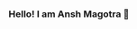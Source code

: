 ### Hello! I am Ansh Magotra 👋

<!--
**Ansh0786/Ansh0786** is a ✨ _special_ ✨ repository because its `README.md` (this file) appears on your GitHub profile.

Here are some ideas to get you started:

- 🔭 I’m currently working on ... learning new skills
- 🌱 I’m currently learning ... Data structures and Algorithms
- 👯 I’m looking to collaborate on ... Open-Source projects
- 🤔 I’m looking for help with ... Development
- 💬 Ask me about ... anything
- 😄 Pronouns: ... He/Him
-->
